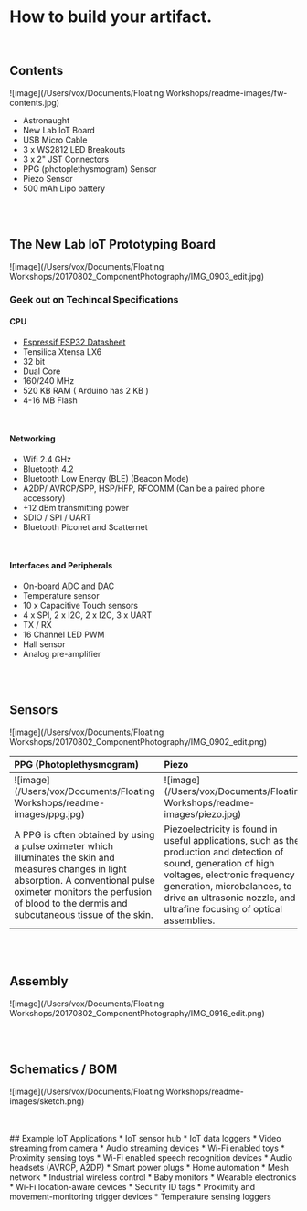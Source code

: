 # How to build your artifact.


<br/>


## Contents
![image](/Users/vox/Documents/Floating Workshops/readme-images/fw-contents.jpg)

* Astronaught
* New Lab IoT Board
* USB Micro Cable
* 3 x WS2812 LED Breakouts
* 3 x 2" JST Connectors
* PPG (photoplethysmogram) Sensor
* Piezo Sensor
* 500 mAh Lipo battery

<br/>
<br/>

## The New Lab IoT Prototyping Board
![image](/Users/vox/Documents/Floating Workshops/20170802_ComponentPhotography/IMG_0903_edit.jpg)

### Geek out on Techincal Specifications

#### CPU
* [Espressif ESP32 Datasheet](https://www.espressif.com/sites/default/files/documentation/esp32_datasheet_en.pdf)
* Tensilica Xtensa LX6
* 32 bit
* Dual Core
* 160/240 MHz
* 520 KB RAM ( Arduino has 2 KB )
* 4-16 MB Flash

<br/>

#### Networking
* Wifi 2.4 GHz
* Bluetooth 4.2
* Bluetooth Low Energy (BLE) (Beacon Mode)
* A2DP/ AVRCP/SPP, HSP/HFP, RFCOMM (Can be a paired phone accessory)
* +12 dBm transmitting power
* SDIO / SPI / UART
* Bluetooth Piconet and Scatternet

<br/>

#### Interfaces and Peripherals
* On-board ADC and DAC
* Temperature sensor
* 10 x Capacitive Touch sensors
* 4 x SPI, 2 x I2C, 2 x I2C, 3 x UART
* TX / RX
* 16 Channel LED PWM
* Hall sensor
* Analog pre-amplifier

<br/>
<br/>

## Sensors
![image](/Users/vox/Documents/Floating Workshops/20170802_ComponentPhotography/IMG_0902_edit.png)


|  PPG (Photoplethysmogram) |  Piezo |
|:--|:--|
| ![image](/Users/vox/Documents/Floating Workshops/readme-images/ppg.jpg)  | ![image](/Users/vox/Documents/Floating Workshops/readme-images/piezo.jpg)  |
|  A PPG is often obtained by using a pulse oximeter which illuminates the skin and measures changes in light absorption. A conventional pulse oximeter monitors the perfusion of blood to the dermis and subcutaneous tissue of the skin. |  Piezoelectricity is found in useful applications, such as the production and detection of sound, generation of high voltages, electronic frequency generation, microbalances, to drive an ultrasonic nozzle, and ultrafine focusing of optical assemblies. |


<br/>
<br/>

## Assembly
![image](/Users/vox/Documents/Floating Workshops/20170802_ComponentPhotography/IMG_0916_edit.png)


<br/>
<br/>

## Schematics / BOM
![image](/Users/vox/Documents/Floating Workshops/readme-images/sketch.png)

<br/>
<br/>
## Example IoT Applications
* IoT sensor hub
* IoT data loggers
* Video streaming from camera
* Audio streaming devices
* Wi-Fi enabled toys
* Proximity sensing toys
* Wi-Fi enabled speech recognition devices
* Audio headsets (AVRCP, A2DP)
* Smart power plugs
* Home automation
* Mesh network
* Industrial wireless control
* Baby monitors
* Wearable electronics
* Wi-Fi location-aware devices
* Security ID tags
* Proximity and movement-monitoring trigger devices
* Temperature sensing loggers
